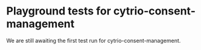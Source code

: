 # Playground tests for cytrio-consent-management
We are still awaiting the first test run for cytrio-consent-management.
